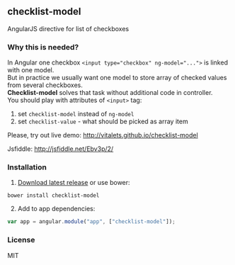 ## checklist-model
AngularJS directive for list of checkboxes

### Why this is needed?  
In Angular one checkbox `<input type="checkbox" ng-model="...">` is linked 
with one model.  
But in practice we usually want one model to store array of checked values 
from several checkboxes.  
**Checklist-model** solves that task without additional code in controller.   
You should play with attributes of `<input>` tag:
  
1. set `checklist-model` instead of `ng-model`
2. set `checklist-value` - what should be picked as array item  

Please, try out live demo: http://vitalets.github.io/checklist-model

Jsfiddle: http://jsfiddle.net/Ebv3p/2/

### Installation
1. [Download latest release](https://github.com/vitalets/checklist-model/releases) or use bower:
````
bower install checklist-model 
````

2. Add to app dependencies:
````js
var app = angular.module("app", ["checklist-model"]);
````

### License
MIT 